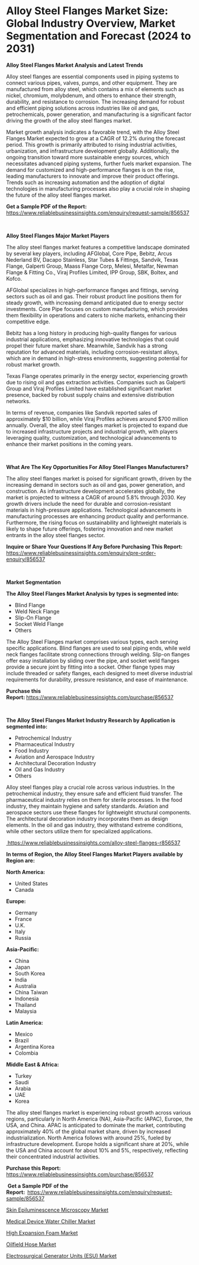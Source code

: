 <p><h1>Alloy Steel Flanges Market Size: Global Industry Overview, Market Segmentation and Forecast (2024 to 2031)</h1></p><p><strong>Alloy Steel Flanges Market Analysis and Latest Trends</strong></p>
<p><p>Alloy steel flanges are essential components used in piping systems to connect various pipes, valves, pumps, and other equipment. They are manufactured from alloy steel, which contains a mix of elements such as nickel, chromium, molybdenum, and others to enhance their strength, durability, and resistance to corrosion. The increasing demand for robust and efficient piping solutions across industries like oil and gas, petrochemicals, power generation, and manufacturing is a significant factor driving the growth of the alloy steel flanges market.</p><p>Market growth analysis indicates a favorable trend, with the Alloy Steel Flanges Market expected to grow at a CAGR of 12.2% during the forecast period. This growth is primarily attributed to rising industrial activities, urbanization, and infrastructure development globally. Additionally, the ongoing transition toward more sustainable energy sources, which necessitates advanced piping systems, further fuels market expansion. The demand for customized and high-performance flanges is on the rise, leading manufacturers to innovate and improve their product offerings. Trends such as increasing automation and the adoption of digital technologies in manufacturing processes also play a crucial role in shaping the future of the alloy steel flanges market.</p></p>
<p><strong>Get a Sample PDF of the Report:&nbsp;</strong> <a href="https://www.reliablebusinessinsights.com/enquiry/request-sample/856537?utm_campaign=60&utm_medium=2&utm_source=Github&utm_content=ia&utm_term=09112024&utm_id=alloy-steel-flanges">https://www.reliablebusinessinsights.com/enquiry/request-sample/856537</a></p>
<p>&nbsp;</p>
<p><strong>Alloy Steel Flanges Major Market Players</strong></p>
<p><p>The alloy steel flanges market features a competitive landscape dominated by several key players, including AFGlobal, Core Pipe, Bebitz, Arcus Nederland BV, Dacapo Stainless, Star Tubes & Fittings, Sandvik, Texas Flange, Galperti Group, Maass Flange Corp, Melesi, Metalfar, Newman Flange & Fitting Co., Viraj Profiles Limited, IPP Group, SBK, Boltex, and Kofco. </p><p>AFGlobal specializes in high-performance flanges and fittings, serving sectors such as oil and gas. Their robust product line positions them for steady growth, with increasing demand anticipated due to energy sector investments. Core Pipe focuses on custom manufacturing, which provides them flexibility in operations and caters to niche markets, enhancing their competitive edge.</p><p>Bebitz has a long history in producing high-quality flanges for various industrial applications, emphasizing innovative technologies that could propel their future market share. Meanwhile, Sandvik has a strong reputation for advanced materials, including corrosion-resistant alloys, which are in demand in high-stress environments, suggesting potential for robust market growth.</p><p>Texas Flange operates primarily in the energy sector, experiencing growth due to rising oil and gas extraction activities. Companies such as Galperti Group and Viraj Profiles Limited have established significant market presence, backed by robust supply chains and extensive distribution networks.</p><p>In terms of revenue, companies like Sandvik reported sales of approximately $10 billion, while Viraj Profiles achieves around $700 million annually. Overall, the alloy steel flanges market is projected to expand due to increased infrastructure projects and industrial growth, with players leveraging quality, customization, and technological advancements to enhance their market positions in the coming years.</p></p>
<p>&nbsp;</p>
<p><strong>What Are The Key Opportunities For Alloy Steel Flanges Manufacturers?</strong></p>
<p><p>The alloy steel flanges market is poised for significant growth, driven by the increasing demand in sectors such as oil and gas, power generation, and construction. As infrastructure development accelerates globally, the market is projected to witness a CAGR of around 5.8% through 2030. Key growth drivers include the need for durable and corrosion-resistant materials in high-pressure applications. Technological advancements in manufacturing processes are enhancing product quality and performance. Furthermore, the rising focus on sustainability and lightweight materials is likely to shape future offerings, fostering innovation and new market entrants in the alloy steel flanges sector.</p></p>
<p><strong>Inquire or Share Your Questions If Any Before Purchasing This Report:</strong> <a href="https://www.reliablebusinessinsights.com/enquiry/pre-order-enquiry/856537?utm_campaign=60&utm_medium=2&utm_source=Github&utm_content=ia&utm_term=09112024&utm_id=alloy-steel-flanges">https://www.reliablebusinessinsights.com/enquiry/pre-order-enquiry/856537</a></p>
<p>&nbsp;</p>
<p><strong>Market Segmentation</strong></p>
<p><strong>The Alloy Steel Flanges Market Analysis by types is segmented into:</strong></p>
<p><ul><li>Blind Flange</li><li>Weld Neck Flange</li><li>Slip-On Flange</li><li>Socket Weld Flange</li><li>Others</li></ul></p>
<p><p>The Alloy Steel Flanges market comprises various types, each serving specific applications. Blind flanges are used to seal piping ends, while weld neck flanges facilitate strong connections through welding. Slip-on flanges offer easy installation by sliding over the pipe, and socket weld flanges provide a secure joint by fitting into a socket. Other flange types may include threaded or safety flanges, each designed to meet diverse industrial requirements for durability, pressure resistance, and ease of maintenance.</p></p>
<p><strong>Purchase this Report:&nbsp;</strong><a href="https://www.reliablebusinessinsights.com/purchase/856537?utm_campaign=60&utm_medium=2&utm_source=Github&utm_content=ia&utm_term=09112024&utm_id=alloy-steel-flanges">https://www.reliablebusinessinsights.com/purchase/856537</a></p>
<p>&nbsp;</p>
<p><strong>The Alloy Steel Flanges Market Industry Research by Application is segmented into:</strong></p>
<p><ul><li>Petrochemical Industry</li><li>Pharmaceutical Industry</li><li>Food Industry</li><li>Aviation and Aerospace Industry</li><li>Architectural Decoration Industry</li><li>Oil and Gas Industry</li><li>Others</li></ul></p>
<p><p>Alloy steel flanges play a crucial role across various industries. In the petrochemical industry, they ensure safe and efficient fluid transfer. The pharmaceutical industry relies on them for sterile processes. In the food industry, they maintain hygiene and safety standards. Aviation and aerospace sectors use these flanges for lightweight structural components. The architectural decoration industry incorporates them as design elements. In the oil and gas industry, they withstand extreme conditions, while other sectors utilize them for specialized applications.</p></p>
<p><a href="https://www.reliablebusinessinsights.com/alloy-steel-flanges-r856537?utm_campaign=60&utm_medium=2&utm_source=Github&utm_content=ia&utm_term=09112024&utm_id=alloy-steel-flanges">&nbsp;https://www.reliablebusinessinsights.com/alloy-steel-flanges-r856537</a></p>
<p><strong>In terms of Region, the Alloy Steel Flanges Market Players available by Region are:</strong></p>
<p>
    <p> <strong> North America: </strong>
        <ul>
            <li>United States</li>
            <li>Canada</li>
        </ul>
        </p> 
    <p> <strong> Europe: </strong>
        <ul>
            <li>Germany</li>
            <li>France</li>
            <li>U.K.</li>
            <li>Italy</li>
            <li>Russia</li>
        </ul>
        </p> 
    <p> <strong> Asia-Pacific: </strong>
        <ul>
            <li>China</li>
            <li>Japan</li>
            <li>South Korea</li>
            <li>India</li>
            <li>Australia</li>
            <li>China Taiwan</li>
            <li>Indonesia</li>
            <li>Thailand</li>
            <li>Malaysia</li>
        </ul>
        </p> 
    <p> <strong> Latin America: </strong>
        <ul>
            <li>Mexico</li>
            <li>Brazil</li>
            <li>Argentina Korea</li>
            <li>Colombia</li>
        </ul>
        </p> 
    <p> <strong> Middle East & Africa: </strong>
        <ul>
            <li>Turkey</li>
            <li>Saudi</li>
            <li>Arabia</li>
            <li>UAE</li>
            <li>Korea</li>
        </ul>
    </p>
    </p>
<p><p>The alloy steel flanges market is experiencing robust growth across various regions, particularly in North America (NA), Asia-Pacific (APAC), Europe, the USA, and China. APAC is anticipated to dominate the market, contributing approximately 40% of the global market share, driven by increased industrialization. North America follows with around 25%, fueled by infrastructure development. Europe holds a significant share at 20%, while the USA and China account for about 10% and 5%, respectively, reflecting their concentrated industrial activities.</p></p>
<p><strong>Purchase this Report: </strong><a href="https://www.reliablebusinessinsights.com/purchase/856537?utm_campaign=60&utm_medium=2&utm_source=Github&utm_content=ia&utm_term=09112024&utm_id=alloy-steel-flanges">https://www.reliablebusinessinsights.com/purchase/856537</a></p>
<p>&nbsp;<strong>Get a Sample PDF of the Report:&nbsp;&nbsp;</strong><a href="https://www.reliablebusinessinsights.com/enquiry/request-sample/856537?utm_campaign=60&utm_medium=2&utm_source=Github&utm_content=ia&utm_term=09112024&utm_id=alloy-steel-flanges">https://www.reliablebusinessinsights.com/enquiry/request-sample/856537</a></p>
<p><strong></strong></p>
<p><p><a href="https://issuu.com/reportprime-2/docs/skin-epiluminescence-microscopy-mar_a1e49e41a5d539?utm_campaign=60&utm_medium=2&utm_source=Github&utm_content=ia&utm_term=09112024&utm_id=alloy-steel-flanges">Skin Epiluminescence Microscopy Market</a></p><p><a href="https://issuu.com/reportprime-2/docs/medical-device-water-chiller-market_130dd0f168ad8a?utm_campaign=60&utm_medium=2&utm_source=Github&utm_content=ia&utm_term=09112024&utm_id=alloy-steel-flanges">Medical Device Water Chiller Market</a></p><p><a href="https://github.com/liz10hnbracht/Market-Research-Report-List-1/blob/main/high-expansion-foam-market.md?utm_campaign=60&utm_medium=2&utm_source=Github&utm_content=ia&utm_term=09112024&utm_id=alloy-steel-flanges">High Expansion Foam Market</a></p><p><a href="https://github.com/arnaudyclavinec/Market-Research-Report-List-1/blob/main/oilfield-hose-market.md?utm_campaign=60&utm_medium=2&utm_source=Github&utm_content=ia&utm_term=09112024&utm_id=alloy-steel-flanges">Oilfield Hose Market</a></p><p><a href="https://issuu.com/reportprime-2/docs/electrosurgical-generator-units-esu_9909e68e77c35d?utm_campaign=60&utm_medium=2&utm_source=Github&utm_content=ia&utm_term=09112024&utm_id=alloy-steel-flanges">Electrosurgical Generator Units (ESU) Market</a></p></p>
